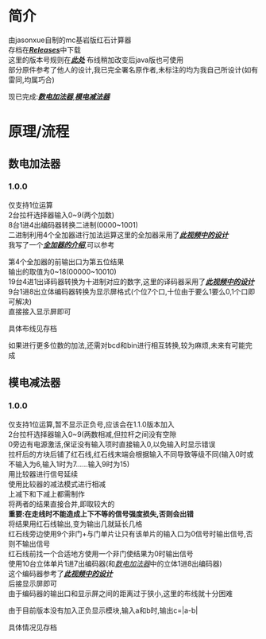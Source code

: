 # 简介
由jasonxue自制的mc基岩版红石计算器  
存档在[***Releases***](https://github.com/jasonxue1/MCBE-Redstone-Calculator/releases)中下载  
这里的版本号规则在[***此处***](https://github.com/jasonxue1/MCBE-Redstone-Calculator/blob/main/resource/version.md)
布线稍加改变后java版也可使用  
部分原件参考了他人的设计,我已完全署名原作者,未标注的均为我自己所设计(如有雷同,均属巧合)  

现已完成:[***数电加法器***](https://github.com/jasonxue1/MCBE-Redstone-Calculator/blob/main/README.md#%E6%95%B0%E7%94%B5%E5%8A%A0%E6%B3%95%E5%99%A8),[***模电减法器***](https://github.com/jasonxue1/MCBE-Redstone-Calculator/blob/main/README.md#%E6%A8%A1%E7%94%B5%E5%87%8F%E6%B3%95%E5%99%A8)
# 原理/流程
## 数电加法器
### 1.0.0
仅支持1位运算  
2台拉杆选择器输入0~9(两个加数)  
8台1进4出编码器转换二进制(0000~1001)  
二进制利用4个全加器进行加法运算这里的全加器采用了[***此视频中的设计***](https://www.bilibili.com/video/BV1xK411J76y)  
我写了一个[***全加器的介绍***](https://github.com/jasonxue1/MCBE-Redstone-Calculator/blob/main/resource/qjqjs.md),可以参考

第4个全加器的前输出口为第五位结果  
输出的取值为0~18(00000~10010)  
19台4进1出译码器转换为十进制对应的数字,这里的译码器采用了[***此视频中的设计***](https://www.bilibili.com/video/BV1Xt4y1S7UT)  
9台1进8出立体编码器转换为显示屏格式(个位7个口,十位由于要么1要么0,1个口即可解决)  
直接接入显示屏即可

具体布线见存档

如果进行更多位数的加法,还需对bcd和bin进行相互转换,较为麻烦,未来有可能完成
## 模电减法器
### 1.0.0
仅支持1位运算,暂不显示正负号,应该会在1.1.0版本加入  
2台拉杆选择器输入0~9(两数相减,但拉杆之间没有空隙  
0旁边有电源激活,保证没有输入项时直接输入0,以免输入时显示错误  
拉杆后的方块后铺了红石线,红石线末端会根据输入不同导致等级不同(输入0时或不输入为6,输入1时为7……输入9时为15)  
用比较器进行信号延续  
使用比较器的减法模式进行相减  
上减下和下减上都需制作  
将两者的结果直接合并,即取较大的  
**重要:在走线时不能造成上下不等的信号强度损失,否则会出错**  
将结果用红石线输出,变为输出几就延长几格  
红石线旁边使用9个非门+与门单片让只有该单片的输入口为0信号时输出信号,否则不输出信号  
红石线前找一个合适地方使用一个非门使结果为0时输出信号  
使用10台立体单片1进7出编码器(和[*数电加法器*](https://github.com/jasonxue1/MCBE-Redstone-Calculator/blob/main/README.md#%E6%95%B0%E7%94%B5%E5%8A%A0%E6%B3%95%E5%99%A8)中的立体1进8出编码器)  
这个编码器参考了[***此视频中的设计***](https://www.bilibili.com/video/BV1ui4y1j7fW)  
后接显示屏即可  
由于编码器的输出口和显示屏之间的距离过于狭小,这里的布线就十分困难

由于目前版本没有加入正负显示模块,输入a和b时,输出c=\|a-b\|

具体情况见存档
